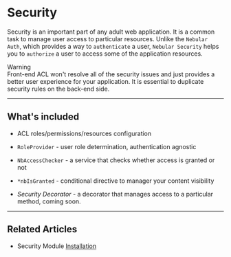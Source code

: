 # Security

Security is an important part of any adult web application. It is a common task to manage user access to particular resources.
Unlike the `Nebular Auth`, which provides a way to `authenticate` a user, `Nebular Security` helps you to `authorize` a user to access some of the application resources.

<div class="note note-warning">
  <div class="note-title">Warning</div>
  <div class="note-body">
    Front-end ACL won't resolve all of the security issues and just provides a better user experience for your application.
    It is essential to duplicate security rules on the back-end side.
  </div>
</div>
<hr>

## What's included

- ACL roles/permissions/resources configuration
- `RoleProvider` - user role determination, authentication agnostic
- `NbAccessChecker` - a service that checks whether access is granted or not
- `*nbIsGranted` - conditional directive to manager your content visibility

- _Security Decorator_ - a decorator that manages access to a particular method, coming soon.

<hr>

## Related Articles

- Security Module [Installation](docs/security/installation)
